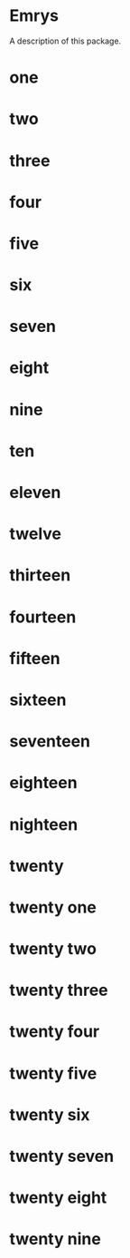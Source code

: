 # Emrys

A description of this package.
# one
# two
# three
# four
# five
# six
# seven
# eight
# nine
# ten
# eleven
# twelve
# thirteen
# fourteen
# fifteen
# sixteen
# seventeen 
# eighteen
# nighteen
# twenty
# twenty one
# twenty two
# twenty three
# twenty four
# twenty five
# twenty six
# twenty seven
# twenty eight
# twenty nine
